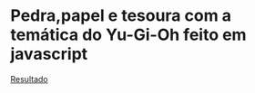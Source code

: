# Pedra,papel e tesoura com a temática do  Yu-Gi-Oh feito em javascript

[Resultado](https://tsey-y.github.io/js-yugioh-jokenpo-game/)
